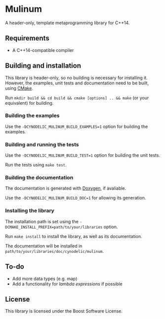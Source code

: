 # Mulinum

A header-only, template metaprogramming library for C++14.

## Requirements

- A C++14-compatible compiler

## Building and installation

This library is header-only, so no building is necessary for installing it. However, the examples, unit tests and documentation need to be built, using [CMake](http://cmake.org/).

Run `mkdir build && cd build && cmake [options] .. && make` (or your equivalent) for building.

### Building the examples

Use the `-DCYNODELIC_MULINUM_BUILD_EXAMPLES=1` option for building the examples.

### Building and running the tests

Use the `-DCYNODELIC_MULINUM_BUILD_TEST=1` option for building the unit tests.

Run the tests using `make test`.

### Building the documentation

The documentation is generated with [Doxygen](http://www.doxygen.nl/), if avaliable.

Use the `-DCYNODELIC_MULINUM_BUILD_DOC=1` for allowing its generation.

### Installing the library

The installation path is set using the `-DCMAKE_INSTALL_PREFIX=path/to/your/libraries` option.

Run `make install` to install the library, as well as its documentation.

The documentation will be installed in `path/to/your/libraries/doc/cynodelic/mulinum`.

## To-do

- Add more data types (e.g. map)
- Add a functionality for *lambda expressions* if possible

## License
This library is licensed under the Boost Software License.

